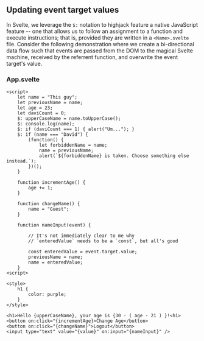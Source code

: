 ## Updating event target values

In Svelte, we leverage the `$:` notation to highjack feature a native JavaScript feature -- one that allows us to follow an assignment to a function
and execute instructions; that is, provided they are written in a `<Name>.svelte` file. Consider the following demonstration where we create a bi-directional
data flow such that events are passed from the DOM to the magical Svelte machine, received by the referrent function, and overwrite the event target's value.

### App.svelte

```
<script>
    let name = "This guy";
    let previousName = name;
    let age = 23;
    let daviCount = 0;
    $: upperCaseName = name.toUpperCase();
    $: console.log(name);
    $: if (daviCount === 1) { alert("Um..."); }
    $: if (name === "David") {
        (function() {
            let forbiddenName = name;
            name = previousName;
            alert(`${forbiddenName} is taken. Choose something else instead.`);
        })();
    }
    
    function incrementAge() {
        age += 1;
    }

    function changeName() {
        name = "Guest";
    }

    function nameInput(event) {

        // It's not immediately clear to me why 
        // `enteredValue` needs to be a `const`, but all's good

        const enteredValue = event.target.value;
        previousName = name;
        name = enteredValue;
    }
<script>

<style>
    h1 {
        color: purple;
    }
</style>

<h1>Hello {upperCaseName}, your age is {30 - ( age - 21 ) }!<h1>
<button on:click="{incrementAge}>Change Age</button>
<button on:click="{changeName}">Logout</button>
<input type="text" value="{value}" on:input="{nameInput}" />
```
